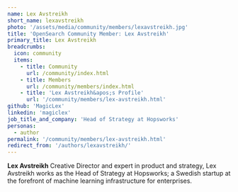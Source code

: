 ```yaml
---
name: Lex Avstreikh
short_name: lexavstreikh
photo: '/assets/media/community/members/lexavstreikh.jpg'
title: 'OpenSearch Community Member: Lex Avstreikh'
primary_title: Lex Avstreikh
breadcrumbs:
  icon: community
  items:
    - title: Community
      url: /community/index.html
    - title: Members
      url: /community/members/index.html
    - title: 'Lex Avstreikh&apos;s Profile'
      url: '/community/members/lex-avstreikh.html'
github: 'MagicLex'
linkedin: 'magiclex'
job_title_and_company: 'Head of Strategy at Hopsworks'
personas:
  - author
permalink: '/community/members/lex-avstreikh.html'
redirect_from: '/authors/lexavstreikh/'
---
```


**Lex Avstreikh** Creative Director and expert in product and strategy, Lex Avstreikh  works as the Head of Strategy at Hopsworks; a Swedish startup at the forefront of machine learning infrastructure for enterprises. 